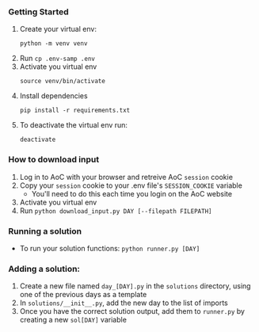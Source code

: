 ### Getting Started
1. Create your virtual env:
    ```
    python -m venv venv
    ```
1. Run `cp .env-samp .env`
1. Activate you virtual env
    ```
    source venv/bin/activate
    ```
1. Install dependencies
    ```
    pip install -r requirements.txt
    ```
1. To deactivate the virtual env run:
    ```
    deactivate
    ```

### How to download input
1. Log in to AoC with your browser and retreive AoC `session` cookie
1. Copy your `session` cookie to your .env file's `SESSION_COOKIE` variable
    - You'll need to do this each time you login on the AoC website
1. Activate you virtual env
1. Run `python download_input.py DAY [--filepath FILEPATH]`

### Running a solution
- To run your solution functions: `python runner.py [DAY]`

### Adding a solution:
1. Create a new file named `day_[DAY].py` in the `solutions` directory, using one of the previous days as a template
1. In `solutions/__init__.py`, add the new day to the list of imports
1. Once you have the correct solution output, add them to `runner.py` by creating a new `sol[DAY]` variable
